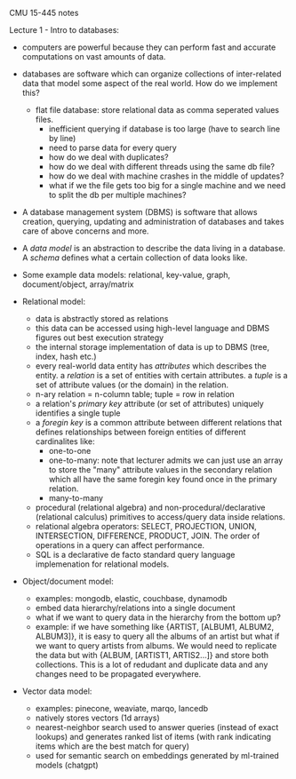 CMU 15-445 notes

Lecture 1 - Intro to databases:

- computers are powerful because they can perform fast and accurate computations on vast amounts of data.

- databases are software which can organize collections of inter-related data that model some aspect of the real world. How do we implement this?

	- flat file database: store relational data as comma seperated values files.
		- inefficient querying if database is too large (have to search line by line)
		- need to parse data for every query
		- how do we deal with duplicates?
		- how do we deal with different threads using the same db file?
		- how do we deal with machine crashes in the middle of updates?
		- what if we the file gets too big for a single machine and we need to split the db per multiple machines?

- A database management system (DBMS) is software that allows creation, querying, updating and administration of databases and takes care of above concerns and more.

- A _data model_ is an abstraction to describe the data living in a database. A _schema_ defines what a certain collection of data looks like.

- Some example data models: relational, key-value, graph, document/object, array/matrix

- Relational model:
	- data is abstractly stored as relations
	- this data can be accessed using high-level language and DBMS figures out best execution strategy
	- the internal storage implementation of data is up to DBMS (tree, index, hash etc.)
	- every real-world data entity has _attributes_ which describes the entity. a _relation_ is a set of entities with certain attributes. a _tuple_ is a set of attribute values (or the domain) in the relation.
	- n-ary relation = n-column table; tuple = row in relation
	- a relation's _primary key_ attribute (or set of attributes) uniquely identifies a single tuple
	- a _foregin key_ is a common attribute between different relations that defines relationships between foreign entities of different cardinalites like:
		- one-to-one
		- one-to-many: note that lecturer admits we can just use an array to store the "many" attribute values in the secondary relation which all have the same foregin key found once in the primary relation.
		- many-to-many
	- procedural (relational algebra) and non-procedural/declarative (relational calculus) primitives to access/query data inside relations.
	- relational algebra operators: SELECT, PROJECTION, UNION, INTERSECTION, DIFFERENCE, PRODUCT, JOIN. The order of operations in a query can affect performance.
	- SQL is a declarative de facto standard query language implemenation for relational models.

- Object/document model:
	- examples: mongodb, elastic, couchbase, dynamodb
	- embed data hierarchy/relations into a single document
	- what if we want to query data in the hierarchy from the bottom up?
	- example: if we have something like {ARTIST, [ALBUM1, ALBUM2, ALBUM3]}, it is easy to query all the albums of an artist but what if we want to query artists from albums. We would need to replicate the data but with {ALBUM, [ARTIST1, ARTIS2...]} and store both collections. This is a lot of redudant and duplicate data and any changes need to be propagated everywhere.

- Vector data model:
	- examples: pinecone, weaviate, marqo, lancedb
	- natively stores vectors (1d arrays)
	- nearest-neighbor search used to answer queries (instead of exact lookups) and generates ranked list of items (with rank indicating items which are the best match for query)
	- used for semantic search on embeddings generated by ml-trained models (chatgpt)
